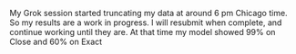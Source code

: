 My Grok session started truncating my data at around 6 pm Chicago time.  So my results are a work in progress.  I will resubmit when complete, and continue working until they are.   At that time my model showed 99% on Close and 60% on Exact
